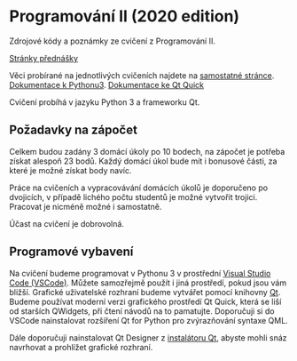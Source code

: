 # Programování II (2020 edition)

Zdrojové kódy a poznámky ze cvičení z Programování II. 

[Stránky přednášky](https://web.natur.cuni.cz/~bayertom/index.php/9-teaching/11-programovani-ii)

Věci probírané na jednotlivých cvičeních najdete na [samostatné stránce](prubeh.md).
[Dokumentace k Pythonu3](https://docs.python.org/3/).
[Dokumentace ke Qt Quick](https://doc.qt.io/qt-5/qtquick-index.html)

Cvičení probíhá v jazyku Python 3 a frameworku Qt.

## Požadavky na zápočet
Celkem budou zadány 3 domácí úkoly po 10 bodech, na zápočet je potřeba získat
alespoň 23 bodů. Každý domácí úkol bude mít i bonusové části, za které je možné
získat body navíc.

Práce na cvičeních a vypracovávání domácích úkolů je doporučeno po dvojicích, v
případě lichého počtu studentů je možné vytvořit trojici. Pracovat je nicméně
možné i samostatně.

Účast na cvičení je dobrovolná.

## Programové vybavení

Na cvičení budeme programovat v Pythonu 3 v prostřední [Visual Studio
Code (VSCode)](https://code.visualstudio.com/). Můžete samozřejmě použít i jiná
prostředí, pokud jsou vám bližší. Grafické uživatelské rozhraní budeme  vytvářet
pomocí knihovny [Qt](https://www.qt.io/). Budeme používat moderní verzi
grafického prostředí Qt Quick, která se liší od starších QWidgets, při čtení
návodů na to pamatujte. Doporučuji si do VSCode nainstalovat rozšíření Qt for
Python pro zvýrazňování syntaxe QML.

Dále doporučuji nainstalovat Qt Designer z [instalátoru
Qt](https://www.qt.io/download-qt-installer), abyste mohli snáz navrhovat a
prohlížet grafické rozhraní.
